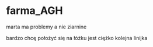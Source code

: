 # farma_AGH
marta ma problemy a nie ziarnine

bardzo chcę położyć się na łóżku
jest ciężko kolejna linijka
